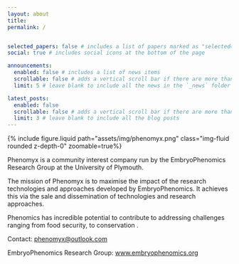 ```yaml
---
layout: about
title:
permalink: /


selected_papers: false # includes a list of papers marked as "selected={true}"
social: true # includes social icons at the bottom of the page

announcements:
  enabled: false # includes a list of news items
  scrollable: false # adds a vertical scroll bar if there are more than 3 news items
  limit: 5 # leave blank to include all the news in the `_news` folder

latest_posts:
  enabled: false
  scrollable: false # adds a vertical scroll bar if there are more than 3 new posts items
  limit: 3 # leave blank to include all the blog posts
---
```


{% include figure.liquid path="assets/img/phenomyx.png" class="img-fluid rounded z-depth-0" zoomable=true%}



Phenomyx is a community interest company run by the EmbryoPhenomics Research Group at the University of Plymouth. 


The mission of Phenomyx is to maximise the impact of the research technologies and approaches developed by EmbryoPhenomics. It achieves this via the sale and dissemination of technologies and research approaches.


Phenomics has incredible potential to contribute to addressing challenges ranging from food security, to conservation .





Contact: phenomyx@outlook.com

EmbryoPhenomics Research Group: www.embryophenomics.org

